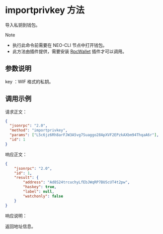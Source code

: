 # importprivkey 方法

导入私钥到钱包。

> [!Note]
>
> - 执行此命令前需要在 NEO-CLI 节点中打开钱包。
> - 此方法由插件提供，需要安装 [RpcWallet](https://github.com/neo-project/neo-plugins/releases) 插件才可以调用。

## 参数说明

key ：WIF 格式的私钥。

## 调用示例

请求正文：

```json
{
  "jsonrpc": "2.0",
  "method": "importprivkey",
  "params": ["L5c6jz6Rh8arFJW3A5vg7Suaggo28ApXVF2EPzkAXbm94ThqaA6r"],
  "id": 1
}
```

响应正文：

```json
{
    "jsonrpc": "2.0",
    "id": 1,
    "result": {
        "address": "Ad8S24trcuchyLfEbJWqRP7BUScUT4t2pw",
        "haskey": true,
        "label": null,
        "watchonly": false
    }
}

```

响应说明：

返回地址信息。
